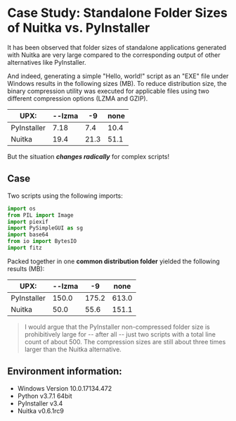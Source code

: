 # Case Study: Standalone Folder Sizes of Nuitka vs. PyInstaller
It has been observed that folder sizes of standalone applications generated with Nuitka are very large compared to the corresponding output of other alternatives like PyInstaller.

And indeed, generating a simple "Hello, world!" script as an "EXE" file under Windows results in the following sizes (MB). To reduce distribution size, the binary compression utility was executed for applicable files using two different compression options (LZMA and GZIP).

| UPX: | --lzma | -9 | none |
| ------ | ---- | -- | ------ |
| PyInstaller | 7.18 | 7.4 | 10.4 |
| Nuitka | 19.4 | 21.3 | 51.1 |

But the situation ***changes radically*** for complex scripts!

## Case
Two scripts using the following imports:

```python
import os
from PIL import Image
import piexif
import PySimpleGUI as sg
import base64
from io import BytesIO
import fitz
```

Packed together in one **common distribution folder** yielded the following results (MB):

| UPX: | --lzma | -9 | none |
| ------ | ---- | -- | ------ |
| PyInstaller | 150.0 | 175.2 | 613.0 |
| Nuitka | 50.0 | 55.6 | 151.1 |

> I would argue that the PyInstaller non-compressed folder size is prohibitively large for -- after all -- just two scripts with a total line count of about 500. The compression sizes are still about three times larger than the Nuitka alternative.

## Environment information:
* Windows Version 10.0.17134.472
* Python v3.7.1 64bit
* PyInstaller v3.4
* Nuitka v0.6.1rc9
